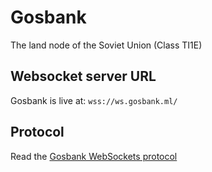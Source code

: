 # Gosbank
The land node of the Soviet Union (Class TI1E)

## Websocket server URL
Gosbank is live at: `wss://ws.gosbank.ml/`

## Protocol
Read the [Gosbank WebSockets protocol](documents/protocol.md)
